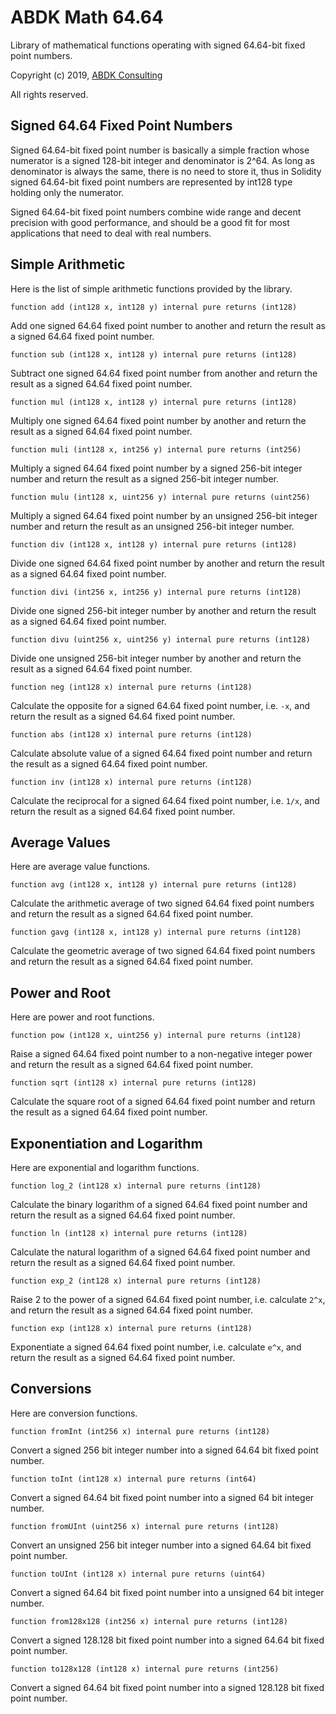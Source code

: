 ABDK Math 64.64
===============

Library of mathematical functions operating with signed 64.64-bit fixed point
numbers.

Copyright (c) 2019, [ABDK Consulting](https://abdk.consulting/)

All rights reserved.

Signed 64.64 Fixed Point Numbers
--------------------------------

Signed 64.64-bit fixed point number is basically a simple fraction whose
numerator is a signed 128-bit integer and denominator is 2^64.  As long as
denominator is always the same, there is no need to store it, thus in Solidity
signed 64.64-bit fixed point numbers are represented by int128 type holding only
the numerator.

Signed 64.64-bit fixed point numbers combine wide range and decent precision
with good performance, and should be a good fit for most applications that need
to deal with real numbers.

Simple Arithmetic
-----------------

Here is the list of simple arithmetic functions provided by the library.

    function add (int128 x, int128 y) internal pure returns (int128)

Add one signed 64.64 fixed point number to another and return the result as a
signed 64.64 fixed point number.

    function sub (int128 x, int128 y) internal pure returns (int128)

Subtract one signed 64.64 fixed point number from another and return the result
as a signed 64.64 fixed point number.

    function mul (int128 x, int128 y) internal pure returns (int128)

Multiply one signed 64.64 fixed point number by another and return the result as
a signed 64.64 fixed point number.

    function muli (int128 x, int256 y) internal pure returns (int256)

Multiply a signed 64.64 fixed point number by a signed 256-bit integer number
and return the result as a signed 256-bit integer number.

    function mulu (int128 x, uint256 y) internal pure returns (uint256)

Multiply a signed 64.64 fixed point number by an unsigned 256-bit integer number
and return the result as an unsigned 256-bit integer number.

    function div (int128 x, int128 y) internal pure returns (int128)

Divide one signed 64.64 fixed point number by another and return the result as
a signed 64.64 fixed point number.

    function divi (int256 x, int256 y) internal pure returns (int128)

Divide one signed 256-bit integer number by another and return the result as a
signed 64.64 fixed point number.

    function divu (uint256 x, uint256 y) internal pure returns (int128)

Divide one unsigned 256-bit integer number by another and return the result as
a signed 64.64 fixed point number.

    function neg (int128 x) internal pure returns (int128)

Calculate the opposite for a signed 64.64 fixed point number, i.e. `-x`, and
return the result as a signed 64.64 fixed point number.

    function abs (int128 x) internal pure returns (int128)

Calculate absolute value of a signed 64.64 fixed point number and return the
result as a signed 64.64 fixed point number.

    function inv (int128 x) internal pure returns (int128)

Calculate the reciprocal for a signed 64.64 fixed point number, i.e. `1/x`, and
return the result as a signed 64.64 fixed point number.

Average Values
--------------

Here are average value functions.

    function avg (int128 x, int128 y) internal pure returns (int128)

Calculate the arithmetic average of two signed 64.64 fixed point numbers and
return the result as a signed 64.64 fixed point number.

    function gavg (int128 x, int128 y) internal pure returns (int128)

Calculate the geometric average of two signed 64.64 fixed point numbers and
return the result as a signed 64.64 fixed point number.

Power and Root
--------------

Here are power and root functions.

    function pow (int128 x, uint256 y) internal pure returns (int128)

Raise a signed 64.64 fixed point number to a non-negative integer power and
return the result as a signed 64.64 fixed point number.

    function sqrt (int128 x) internal pure returns (int128)

Calculate the square root of a signed 64.64 fixed point number and return the
result as a signed 64.64 fixed point number.

Exponentiation and Logarithm
----------------------------

Here are exponential and logarithm functions.

    function log_2 (int128 x) internal pure returns (int128)

Calculate the binary logarithm of a signed 64.64 fixed point number and return
the result as a signed 64.64 fixed point number.

    function ln (int128 x) internal pure returns (int128)

Calculate the natural logarithm of a signed 64.64 fixed point number and return
the result as a signed 64.64 fixed point number.

    function exp_2 (int128 x) internal pure returns (int128)

Raise 2 to the power of a signed 64.64 fixed point number, i.e. calculate
`2^x`, and return the result as a signed 64.64 fixed point number.

    function exp (int128 x) internal pure returns (int128)

Exponentiate a signed 64.64 fixed point number, i.e. calculate `e^x`, and
return the result as a signed 64.64 fixed point number.

Conversions
-----------

Here are conversion functions.

    function fromInt (int256 x) internal pure returns (int128)

Convert a signed 256 bit integer number into a signed 64.64 bit fixed point
number.

    function toInt (int128 x) internal pure returns (int64)

Convert a signed 64.64 bit fixed point number into a signed 64 bit integer
number.

    function fromUInt (uint256 x) internal pure returns (int128)

Convert an unsigned 256 bit integer number into a signed 64.64 bit fixed point
number.

    function toUInt (int128 x) internal pure returns (uint64)

Convert a signed 64.64 bit fixed point number into a unsigned 64 bit integer
number.

    function from128x128 (int256 x) internal pure returns (int128)

Convert a signed 128.128 bit fixed point number into a signed 64.64 bit fixed
point number.

    function to128x128 (int128 x) internal pure returns (int256)

Convert a signed 64.64 bit fixed point number into a signed 128.128 bit fixed
point number.